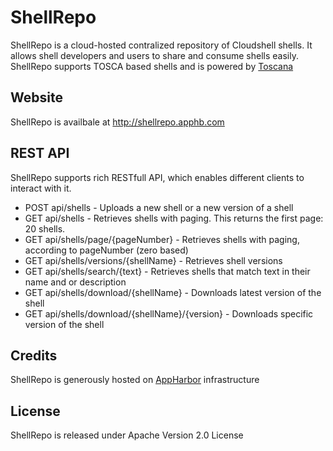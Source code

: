 # ShellRepo

ShellRepo is a cloud-hosted contralized repository of Cloudshell shells. 
It allows shell developers and users to share and consume shells easily. 
ShellRepo supports TOSCA based shells and is powered by [Toscana](http://github.com/QualiSystems/toscana)

## Website

ShellRepo is availbale at http://shellrepo.apphb.com

## REST API

ShellRepo supports rich RESTfull API, which enables different clients to interact with it. 

* POST api/shells                               - Uploads a new shell or a new version of a shell
* GET api/shells                                - Retrieves shells with paging. This returns the first page: 20 shells.
* GET api/shells/page/{pageNumber}              - Retrieves shells with paging, according to pageNumber (zero based)
* GET api/shells/versions/{shellName}           - Retrieves shell versions
* GET api/shells/search/{text}                  - Retrieves shells that match text in their name and or description
* GET api/shells/download/{shellName}           - Downloads latest version of the shell
* GET api/shells/download/{shellName}/{version} - Downloads specific version of the shell


## Credits

ShellRepo is generously hosted on [AppHarbor](http://appharbor.com) infrastructure 

## License

ShellRepo is released under Apache Version 2.0 License